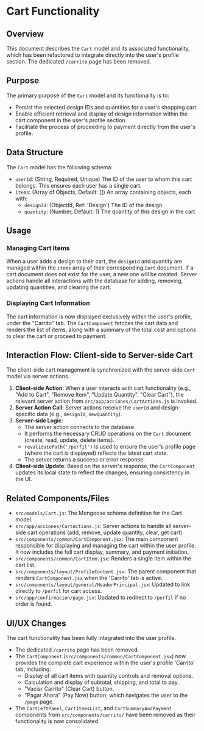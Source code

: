 # Cart Functionality

## Overview

This document describes the `Cart` model and its associated functionality, which has been refactored to integrate directly into the user's profile section. The dedicated `/carrito` page has been removed.

## Purpose

The primary purpose of the `Cart` model and its functionality is to:
- Persist the selected design IDs and quantities for a user's shopping cart.
- Enable efficient retrieval and display of design information within the cart component in the user's profile section.
- Facilitate the process of proceeding to payment directly from the user's profile.

## Data Structure

The `Cart` model has the following schema:

- `userId`: (String, Required, Unique) The ID of the user to whom this cart belongs. This ensures each user has a single cart.
- `items`: (Array of Objects, Default: []) An array containing objects, each with:
    - `designId`: (ObjectId, Ref: 'Design') The ID of the design.
    - `quantity`: (Number, Default: 1) The quantity of this design in the cart.

## Usage

### Managing Cart Items

When a user adds a design to their cart, the `designId` and quantity are managed within the `items` array of their corresponding `Cart` document. If a cart document does not exist for the user, a new one will be created. Server actions handle all interactions with the database for adding, removing, updating quantities, and clearing the cart.

### Displaying Cart Information

The cart information is now displayed exclusively within the user's profile, under the "Carrito" tab. The `CartComponent` fetches the cart data and renders the list of items, along with a summary of the total cost and options to clear the cart or proceed to payment.

## Interaction Flow: Client-side to Server-side Cart

The client-side cart management is synchronized with the server-side `Cart` model via server actions.

1.  **Client-side Action**: When a user interacts with cart functionality (e.g., "Add to Cart", "Remove Item", "Update Quantity", "Clear Cart"), the relevant server action from `src/app/acciones/CartActions.js` is invoked.
2.  **Server Action Call**: Server actions receive the `userId` and design-specific data (e.g., `designId`, `newQuantity`).
3.  **Server-side Logic**:
    *   The server action connects to the database.
    *   It performs the necessary CRUD operations on the `Cart` document (create, read, update, delete items).
    *   `revalidatePath('/perfil')` is used to ensure the user's profile page (where the cart is displayed) reflects the latest cart state.
    *   The server returns a success or error response.
4.  **Client-side Update**: Based on the server's response, the `CartComponent` updates its local state to reflect the changes, ensuring consistency in the UI.

## Related Components/Files

- `src/models/Cart.js`: The Mongoose schema definition for the Cart model.
- `src/app/acciones/CartActions.js`: Server actions to handle all server-side cart operations (add, remove, update quantity, clear, get cart).
- `src/components/common/CartComponent.jsx`: The main component responsible for displaying and managing the cart within the user profile. It now includes the full cart display, summary, and payment initiation.
- `src/components/common/CartItem.jsx`: Renders a single item within the cart list.
- `src/components/layout/ProfileContent.jsx`: The parent component that renders `CartComponent.jsx` when the 'Carrito' tab is active.
- `src/components/layout/general/HeaderPrincipal.jsx`: Updated to link directly to `/perfil` for cart access.
- `src/app/confirmacion/page.jsx`: Updated to redirect to `/perfil` if no order is found.

## UI/UX Changes

The cart functionality has been fully integrated into the user profile.
-   The dedicated `/carrito` page has been removed.
-   The `CartComponent` (`src/components/common/CartComponent.jsx`) now provides the complete cart experience within the user's profile 'Carrito' tab, including:
    -   Display of all cart items with quantity controls and removal options.
    -   Calculation and display of subtotal, shipping, and total to pay.
    -   "Vaciar Carrito" (Clear Cart) button.
    -   "Pagar Ahora" (Pay Now) button, which navigates the user to the `/pago` page.
-   The `CartLeftPanel`, `CartItemsList`, and `CartSummaryAndPayment` components from `src/components/carrito/` have been removed as their functionality is now consolidated.
